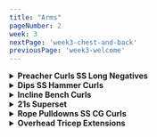 ```yaml
---
title: "Arms"
pageNumber: 2
week: 3
nextPage: 'week3-chest-and-back'
previousPage: 'week3-welcome'
---
```


<details>
<summary><b>Preacher Curls SS Long Negatives</b></summary>

<figure class="video_container">
  <video controls={true}>
    <source src="https://github.com/jakebayliss/jpfitness/assets/101162903/0d63ceda-af2c-4b8f-a7a9-ae465842614d" type="video/mp4">
  </video>
</figure>

- Slooooow negatives

- Good tip is to set up the chair height perfectly for you. The height that feels best for me is demonstrated in the video and it's fairly low as I like my whole upper body locked in place

- If you don't have a gym partner then do 8 exactly as I do in the video - 8 reps of normal preacher curls, 4-8 reps of slow, strong negatives

- Weight is not so important here - more important is form and how slowly you can lower the bar each time

- If you can get a friend/gym partner to resist (push down) while you try hold the negatives as long as possible this will have you both looking and feeling like superman/superwoman

- I currently do 12.5kg on either side of the bar for 8 reps then 4-6 ultra long negatives to finish each set

</details>

<details>
<summary><b>Dips SS Hammer Curls</b></summary>

<figure class="video_container">
  <video controls={true}>
    <source src="https://github.com/jakebayliss/jpfitness/assets/101162903/10a502b9-b9cd-43ef-91d0-e2ea20f2a932" type="video/mp4">
  </video>
</figure>

- Definitely start these on an assisted machine.

- Start with your elbows locked and arms straight, then slowly lower yourself to 90 degrees (the forearm/upper arm angle I reach in the vid) then power back up to vertical

- Dips are amazing for both chest and triceps so you could include in your chest day too

- Don't go too far down or you'll hurt your shoulder, 90 degree bend like in the video is good

- If you can't dip your bodyweight then use the assisted machine that most gyms provide

- I do 8-12 reps of body weight dips

<figure class="video_container">
  <video controls={true}>
    <source src="https://github.com/jakebayliss/jpfitness/assets/101162903/f4240a54-b95c-4551-b21d-2c54e3c8a9f5" type="video/mp4">
  </video>
</figure>

- Lock your elbows into your obliques for best form

- Slow reps down, maximise control

- For maximum burn on any curls don't let your arms go completely vertical - this keeps your bicep engaged for the duration of your set

- Minimise body-rocking while curling for complete bicep engagement

- Start light and work your way up as form/strength improves

- Currently on 16kg for 8 reps each arm

</details>


<details>
<summary><b>Incline Bench Curls</b></summary>

<figure class="video_container">
  <video controls={true}>
    <source src="https://github.com/jakebayliss/jpfitness/assets/101162903/c2b7af0d-61fa-4786-971c-a21ee8eb86da" type="video/mp4">
  </video>
</figure>

- Start with arms vertical, slowly curl upwards until you're at the natural 'top' of the rep as in video, slow release back down

- Also great to pair with a chest exercise if you want a sneaky arm pump on chest day

- Slow and controlled is key

- Do less weight than you would normally curl, these are targeted and harder

- Lock your elbows into the bench to establish a good pivot point for your arm

- Roll shoulders back to isolate those biceps

- Keep your upper arm as vertical as you can

- I use 10-12kg dumbbells for 12 reps

</details>


<details>
<summary><b>21s Superset</b></summary>

<figure class="video_container">
  <video controls={true}>
    <source src="https://github.com/jakebayliss/jpfitness/assets/101162903/b73a0568-9b4d-42b3-9da4-47bc65a17839" type="video/mp4">
  </video>
</figure>

<figure class="video_container">
  <video controls={true}>
    <source src="https://github.com/jakebayliss/jpfitness/assets/101162903/3d8f5a93-f287-4afe-bcab-344261bbe277" type="video/mp4">
  </video>
</figure>

- Start with your arms fully relaxed, then curl up to half way up your arm or a 90 degree arm-forearm angle - rep 7 times like this, then 7 in the upper half and 7 complete curls

- Form is incredibly important to ensure your bi's are constantly engaged

- Always go to failure on close grip part

- Short rest between sets, get that blood flowing

- Depending on your bicep/tricep strength I would recommend a weight ~1/3 your bodyweight

- Lock your elbows when doing your overheads, it's essential for tricep engagement

- I rep 25kg, 21 reps bicep curls, 8-10 reps overhead extensions and failure for close grip bench

</details>

<details>
<summary><b>Rope Pulldowns SS CG Curls</b></summary>

<figure class="video_container">
  <video controls={true}>
    <source src="https://github.com/jakebayliss/jpfitness/assets/101162903/d034ea62-251a-4606-b46e-96c21e475bd1" type="video/mp4">
  </video>
</figure>

- Killer superset, lock those fkn elbows!!

- Really pull OUTWARDS at the bottom of every rep to engage those tri's

- Don't let your arms come all the way up, stop roughly where I stop in the video

- These are both unreal to dropset if you're feeling frisky!

- Weight for these is highly dependant on what kind of cable machine you use. Some of them I'm ~20kg for 8 reps, others I do around 40kg

<figure class="video_container">
  <video controls={true}>
    <source src="https://github.com/jakebayliss/jpfitness/assets/101162903/58898f86-2627-4639-836e-2b60f4ae02b1" type="video/mp4">
  </video>
</figure>

- Lock elbows as per!!

- Try minimise upper-body rocking, I know it's hard but try!

- Arms are spaced extremely close to one another, inside elbow-width apart with pinky fingers almost touching

- Close grip curls are amazing for increasing the size of the peak of your bicep - which is what we're chasing baby!

- As above, they're amazing to dropset!

- I'm on 42kg for 10-12 reps

</details>

<details>
<summary><b>Overhead Tricep Extensions</b></summary>

<figure class="video_container">
  <video controls={true}>
    <source src="https://github.com/jakebayliss/jpfitness/assets/101162903/8e4d663f-e2a4-4f3c-8817-53d058dc9ccd" type="video/mp4">
  </video>
</figure>

- Start low weight and work on your form

- Bring the weight all the way down stopping behind your head (be very careful NOT to overextend)

- Alternate arms with no breaks inbetween

- I'm do 10kg for overhead tricep extensions but this is limited by my minor left elbow injury, I'm sure you guys can do more!

</details>
